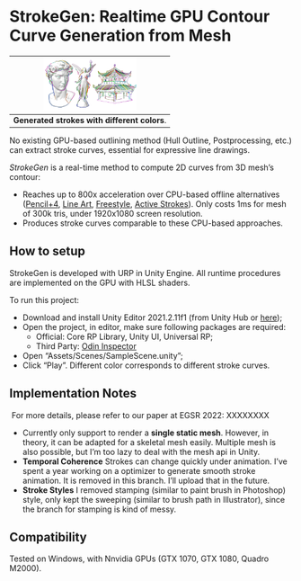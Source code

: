 # StrokeGen: Realtime GPU Contour Curve Generation from Mesh  

| <img src=".\Abstract Submit Image.png" width = 500 alt="Abstract Submit Image" style="zoom: 33%;" /> |
| :----------------------------------------------------------: |
|       <b>Generated strokes with different colors</b>.        |

No existing GPU-based outlining method (Hull Outline, Postprocessing, etc.) can extract stroke curves, essential for expressive line drawings. 

*StrokeGen* is a real-time method to compute 2D curves from 3D mesh’s contour:

- Reaches up to 800x acceleration over CPU-based offline alternatives ([Pencil+4](https://www.psoft.co.jp/jp/product/pencil/unity/), [Line Art](https://docs.blender.org/manual/en/latest/grease_pencil/modifiers/generate/line_art.html), [Freestyle](https://docs.blender.org/manual/en/latest/render/freestyle/introduction.html#:~:text=Freestyle%20is%20an%20edge%2Fline,technical%20(hard%20line)%20looks.), [Active Strokes](https://github.com/benardp/ActiveStrokes)). Only costs 1ms for mesh of 300k tris, under 1920x1080 screen resolution.
- Produces stroke curves comparable to these CPU-based approaches.

## How to setup

StrokeGen is developed with URP in Unity Engine. All runtime procedures are implemented on the GPU with HLSL shaders. 

To run this project:

- Download and install Unity Editor 2021.2.11f1 (from Unity Hub or [here](https://unity3d.com/unity/whats-new/2021.2.11));
- Open the project, in editor, make sure following packages are required:
  - Official: Core RP Library, Unity UI, Universal RP;
  - Third Party: [Odin Inspector](https://assetstore.unity.com/packages/tools/utilities/odin-inspector-and-serializer-89041)
- Open “Assets/Scenes/SampleScene.unity”;
- Click “Play”. Different color corresponds to different stroke curves.

## Implementation Notes

​	For more details, please refer to our paper at EGSR 2022: XXXXXXXX

- Currently only support to render a **single static mesh**. However, in theory, it can be adapted for a skeletal mesh easily. Multiple mesh is also possible, but I’m too lazy to deal with the mesh api in Unity.
- **Temporal Coherence**
  Strokes can change quickly under animation.
  I’ve spent a year working on a optimizer to generate smooth stroke animation. It is removed in this branch. I’ll upload that in the future.
- **Stroke Styles**
  I removed stamping (similar to paint brush in Photoshop) style, only kept the sweeping (similar to brush path in Illustrator), since the branch for stamping is kind of messy.

## Compatibility

Tested on Windows, with Nnvidia GPUs (GTX 1070, GTX 1080, Quadro M2000). 

